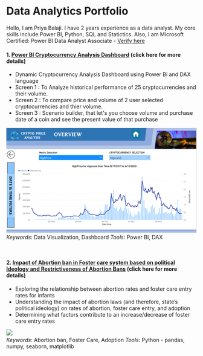 # Data Analytics Portfolio
Hello, I am Priya Balaji. I have 2 years experience as a data analyst. My core skills include Power BI, Python, SQL and Statictics. Also, I am Microsoft Certified: Power BI Data Analyst Associate - [Verify here](https://www.credly.com/badges/d9a49a45-15ab-41eb-8fd3-686962a75c46/public_url)

#### 1. [Power BI Cryptocurrency Analysis Dashboard](https://github.com/priya-balajii/Cryptocurrency-Analysis-Dashboard) (click here for more details)
  * Dynamic Cryptocurrency Analysis Dashboard using Power Bi and DAX language
  * Screen 1 : To Analyze historical performance of 25 cryptocurrencies and their volume.
  * Screen 2 : To compare price and volume of 2 user selected cryptocurrencies and thier volume.
  * Screen 3 : Scenario builder, that let's you choose volume and purchase date of a coin and see the present value of that purchase

![](https://github.com/priya-balajii/Cryptocurrency-Analysis-Dashboard/blob/81ac90467cb56097bc2435162b7906d9be63885f/img/overview.PNG)
<br/>
*Keywords*: Data Visualization, Dashboard 
*Tools*: Power BI, DAX

<br/>

#### 2. [Impact of Abortion ban in Foster care system based on political Ideology and Restrictiveness of Abortion Bans](https://github.com/priya-balajii/FosterCare) (click here for more details)
 * Exploring the relationship between abortion rates and foster care entry rates for infants
 * Understanding the impact of abortion laws (and therefore, state’s political ideology) on rates of abortion, foster care entry, and adoption
 * Determining what factors contribute to an increase/decrease of foster care entry rates

![](https://github.com/priya-balajii/FosterCare/blob/ff7fb2bf53c85ee443c7e15d1e6f5b68c6859b92/img/foster_political.png)
<br/>
*Keywords*: Abortion ban, Foster Care, Adoption
*Tools*: Python - pandas, numpy, seaborn, matplotlib

<br/>

